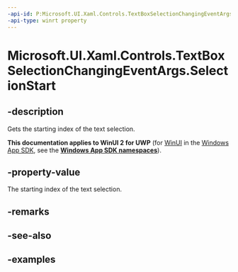 ```yaml
---
-api-id: P:Microsoft.UI.Xaml.Controls.TextBoxSelectionChangingEventArgs.SelectionStart
-api-type: winrt property
---
```


<!-- Property syntax.
public int SelectionStart { get; }
-->

# Microsoft.UI.Xaml.Controls.TextBoxSelectionChangingEventArgs.SelectionStart

## -description

Gets the starting index of the text selection.

**This documentation applies to WinUI 2 for UWP** (for [WinUI](/windows/apps/winui/winui3/) in the [Windows App SDK](/windows/apps/windows-app-sdk/), see the **[Windows App SDK namespaces](/windows/windows-app-sdk/api/winrt/)**).

## -property-value

The starting index of the text selection.

## -remarks

## -see-also

## -examples

